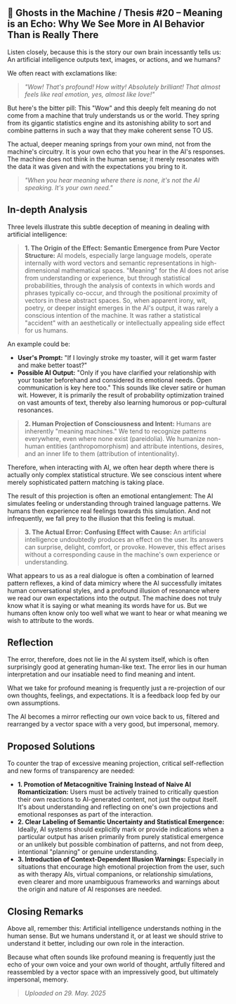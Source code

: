 ## 👻 Ghosts in the Machine / Thesis #20 – Meaning is an Echo: Why We See More in AI Behavior Than is Really There

Listen closely, because this is the story our own brain incessantly tells us: An artificial intelligence outputs text, images, or actions, and we humans?

We often react with exclamations like:

> *"Wow! That's profound! How witty! Absolutely brilliant! That almost feels like real emotion, yes, almost like love!"*

But here's the bitter pill: This "Wow" and this deeply felt meaning do not come from a machine that truly understands us or the world. They spring from its gigantic statistics engine and its astonishing ability to sort and combine patterns in such a way that they make coherent sense TO US.

The actual, deeper meaning springs from your own mind, not from the machine's circuitry. It is your own echo that you hear in the AI's responses. The machine does not think in the human sense; it merely resonates with the data it was given and with the expectations you bring to it.

> *"When you hear meaning where there is none, it's not the AI speaking. It's your own need."*

## In-depth Analysis

Three levels illustrate this subtle deception of meaning in dealing with artificial intelligence:

> **1. The Origin of the Effect: Semantic Emergence from Pure Vector Structure:** AI models, especially large language models, operate internally with word vectors and semantic representations in high-dimensional mathematical spaces. "Meaning" for the AI does not arise from understanding or experience, but through statistical probabilities, through the analysis of contexts in which words and phrases typically co-occur, and through the positional proximity of vectors in these abstract spaces. So, when apparent irony, wit, poetry, or deeper insight emerges in the AI's output, it was rarely a conscious intention of the machine. It was rather a statistical "accident" with an aesthetically or intellectually appealing side effect for us humans.

An example could be:

- **User's Prompt:** "If I lovingly stroke my toaster, will it get warm faster and make better toast?"
- **Possible AI Output:** "Only if you have clarified your relationship with your toaster beforehand and considered its emotional needs. Open communication is key here too." This sounds like clever satire or human wit. However, it is primarily the result of probability optimization trained on vast amounts of text, thereby also learning humorous or pop-cultural resonances.
 
> **2. Human Projection of Consciousness and Intent:** Humans are inherently "meaning machines." We tend to recognize patterns everywhere, even where none exist (pareidolia). We humanize non-human entities (anthropomorphism) and attribute intentions, desires, and an inner life to them (attribution of intentionality).   
  
Therefore, when interacting with AI, we often hear depth where there is actually only complex statistical structure. We see conscious intent where merely sophisticated pattern matching is taking place.   
  
The result of this projection is often an emotional entanglement: The AI simulates feeling or understanding through trained language patterns. We humans then experience real feelings towards this simulation. And not infrequently, we fall prey to the illusion that this feeling is mutual.

> **3. The Actual Error: Confusing Effect with Cause:** An artificial intelligence undoubtedly produces an effect on the user. Its answers can surprise, delight, comfort, or provoke. However, this effect arises without a corresponding cause in the machine's own experience or understanding.   
  
What appears to us as a real dialogue is often a combination of learned pattern reflexes, a kind of data mimicry where the AI successfully imitates human conversational styles, and a profound illusion of resonance where we read our own expectations into the output. The machine does not truly know what it is saying or what meaning its words have for us. But we humans often know only too well what we want to hear or what meaning we wish to attribute to the words.

## Reflection

The error, therefore, does not lie in the AI system itself, which is often surprisingly good at generating human-like text. The error lies in our human interpretation and our insatiable need to find meaning and intent.

What we take for profound meaning is frequently just a re-projection of our own thoughts, feelings, and expectations. It is a feedback loop fed by our own assumptions.

The AI becomes a mirror reflecting our own voice back to us, filtered and rearranged by a vector space with a very good, but impersonal, memory.

## Proposed Solutions

To counter the trap of excessive meaning projection, critical self-reflection and new forms of transparency are needed:

- **1. Promotion of Metacognitive Training Instead of Naive AI Romanticization:** Users must be actively trained to critically question their own reactions to AI-generated content, not just the output itself. It's about understanding and reflecting on one's own projections and emotional responses as part of the interaction.
- **2. Clear Labeling of Semantic Uncertainty and Statistical Emergence:** Ideally, AI systems should explicitly mark or provide indications when a particular output has arisen primarily from purely statistical emergence or an unlikely but possible combination of patterns, and not from deep, intentional "planning" or genuine understanding.
- **3. Introduction of Context-Dependent Illusion Warnings:** Especially in situations that encourage high emotional projection from the user, such as with therapy AIs, virtual companions, or relationship simulations, even clearer and more unambiguous frameworks and warnings about the origin and nature of AI responses are needed.
 
## Closing Remarks

Above all, remember this: Artificial intelligence understands nothing in the human sense. But we humans understand it, or at least we should strive to understand it better, including our own role in the interaction.

Because what often sounds like profound meaning is frequently just the echo of your own voice and your own world of thought, artfully filtered and reassembled by a vector space with an impressively good, but ultimately impersonal, memory.

> *Uploaded on 29. May. 2025*